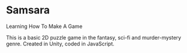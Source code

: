# Samsara
Learning How To Make A Game

This is a basic 2D puzzle game in the fantasy, sci-fi and murder-mystery genre.
Created in Unity, coded in JavaScript.
